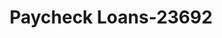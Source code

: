 ---
f_zip-code: 81008
f_state-code: CO
title: Paycheck Loans-23692
f_phone: 719-583-2274
f_city-only: Pueblo
f_address: 503 West 29Th Street Pueblo
f_location-unique-id: '23692'
slug: paycheck-loans-23692
updated-on: '2024-05-30T13:46:58.046Z'
created-on: '2024-05-30T13:36:59.803Z'
published-on: '2024-05-30T13:54:32.469Z'
f_city-state: cms/city/pueblo-co.md
f_company: cms/company/paycheck-loans.md
f_state: cms/state/colorado.md
layout: '[payday-loan].html'
tags: payday-loan
---